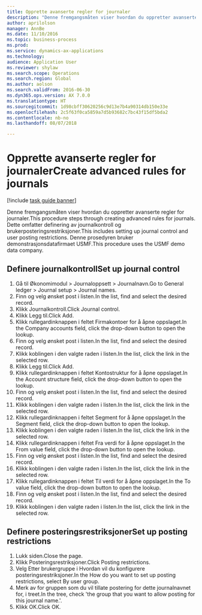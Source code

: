 ```yaml
--- 
title: Opprette avanserte regler for journaler
description: "Denne fremgangsmåten viser hvordan du oppretter avanserte regler for journaler."
author: aprilolson
manager: AnnBe
ms.date: 11/10/2016
ms.topic: business-process
ms.prod: 
ms.service: dynamics-ax-applications
ms.technology: 
audience: Application User
ms.reviewer: shylaw
ms.search.scope: Operations
ms.search.region: Global
ms.author: aolson
ms.search.validFrom: 2016-06-30
ms.dyn365.ops.version: AX 7.0.0
ms.translationtype: HT
ms.sourcegitcommit: 1d98cbff30620256c9d13e7b4a90314db150e33e
ms.openlocfilehash: 2c5f63f0ca5859a7d5b93682c7bc43f15df5bda2
ms.contentlocale: nb-no
ms.lasthandoff: 08/07/2018

---
```

# <a name="create-advanced-rules-for-journals"></a><span data-ttu-id="68f5f-103">Opprette avanserte regler for journaler</span><span class="sxs-lookup"><span data-stu-id="68f5f-103">Create advanced rules for journals</span></span>

[!include [task guide banner](../../includes/task-guide-banner.md)]

<span data-ttu-id="68f5f-104">Denne fremgangsmåten viser hvordan du oppretter avanserte regler for journaler.</span><span class="sxs-lookup"><span data-stu-id="68f5f-104">This procedure steps through creating advanced rules for journals.</span></span> <span data-ttu-id="68f5f-105">Dette omfatter definering av journalkontroll og brukerposteringsrestriksjoner.</span><span class="sxs-lookup"><span data-stu-id="68f5f-105">This includes setting up journal control and user posting restrictions.</span></span> <span data-ttu-id="68f5f-106">Denne prosedyren bruker demonstrasjonsdatafirmaet USMF.</span><span class="sxs-lookup"><span data-stu-id="68f5f-106">This procedure uses the USMF demo data company.</span></span>


## <a name="set-up-journal-control"></a><span data-ttu-id="68f5f-107">Definere journalkontroll</span><span class="sxs-lookup"><span data-stu-id="68f5f-107">Set up journal control</span></span>
1. <span data-ttu-id="68f5f-108">Gå til Økonomimodul > Journaloppsett > Journalnavn.</span><span class="sxs-lookup"><span data-stu-id="68f5f-108">Go to General ledger > Journal setup > Journal names.</span></span>
2. <span data-ttu-id="68f5f-109">Finn og velg ønsket post i listen.</span><span class="sxs-lookup"><span data-stu-id="68f5f-109">In the list, find and select the desired record.</span></span>
3. <span data-ttu-id="68f5f-110">Klikk Journalkontroll.</span><span class="sxs-lookup"><span data-stu-id="68f5f-110">Click Journal control.</span></span>
4. <span data-ttu-id="68f5f-111">Klikk Legg til.</span><span class="sxs-lookup"><span data-stu-id="68f5f-111">Click Add.</span></span>
5. <span data-ttu-id="68f5f-112">Klikk rullegardinknappen i feltet Firmakontoer for å åpne oppslaget.</span><span class="sxs-lookup"><span data-stu-id="68f5f-112">In the Company accounts field, click the drop-down button to open the lookup.</span></span>
6. <span data-ttu-id="68f5f-113">Finn og velg ønsket post i listen.</span><span class="sxs-lookup"><span data-stu-id="68f5f-113">In the list, find and select the desired record.</span></span>
7. <span data-ttu-id="68f5f-114">Klikk koblingen i den valgte raden i listen.</span><span class="sxs-lookup"><span data-stu-id="68f5f-114">In the list, click the link in the selected row.</span></span>
8. <span data-ttu-id="68f5f-115">Klikk Legg til.</span><span class="sxs-lookup"><span data-stu-id="68f5f-115">Click Add.</span></span>
9. <span data-ttu-id="68f5f-116">Klikk rullegardinknappen i feltet Kontostruktur for å åpne oppslaget.</span><span class="sxs-lookup"><span data-stu-id="68f5f-116">In the Account structure field, click the drop-down button to open the lookup.</span></span>
10. <span data-ttu-id="68f5f-117">Finn og velg ønsket post i listen.</span><span class="sxs-lookup"><span data-stu-id="68f5f-117">In the list, find and select the desired record.</span></span>
11. <span data-ttu-id="68f5f-118">Klikk koblingen i den valgte raden i listen.</span><span class="sxs-lookup"><span data-stu-id="68f5f-118">In the list, click the link in the selected row.</span></span>
12. <span data-ttu-id="68f5f-119">Klikk rullegardinknappen i feltet Segment for å åpne oppslaget.</span><span class="sxs-lookup"><span data-stu-id="68f5f-119">In the Segment field, click the drop-down button to open the lookup.</span></span>
13. <span data-ttu-id="68f5f-120">Klikk koblingen i den valgte raden i listen.</span><span class="sxs-lookup"><span data-stu-id="68f5f-120">In the list, click the link in the selected row.</span></span>
14. <span data-ttu-id="68f5f-121">Klikk rullegardinknappen i feltet Fra verdi for å åpne oppslaget.</span><span class="sxs-lookup"><span data-stu-id="68f5f-121">In the From value field, click the drop-down button to open the lookup.</span></span>
15. <span data-ttu-id="68f5f-122">Finn og velg ønsket post i listen.</span><span class="sxs-lookup"><span data-stu-id="68f5f-122">In the list, find and select the desired record.</span></span>
16. <span data-ttu-id="68f5f-123">Klikk koblingen i den valgte raden i listen.</span><span class="sxs-lookup"><span data-stu-id="68f5f-123">In the list, click the link in the selected row.</span></span>
17. <span data-ttu-id="68f5f-124">Klikk rullegardinknappen i feltet Til verdi for å åpne oppslaget.</span><span class="sxs-lookup"><span data-stu-id="68f5f-124">In the To value field, click the drop-down button to open the lookup.</span></span>
18. <span data-ttu-id="68f5f-125">Finn og velg ønsket post i listen.</span><span class="sxs-lookup"><span data-stu-id="68f5f-125">In the list, find and select the desired record.</span></span>
19. <span data-ttu-id="68f5f-126">Klikk koblingen i den valgte raden i listen.</span><span class="sxs-lookup"><span data-stu-id="68f5f-126">In the list, click the link in the selected row.</span></span>

## <a name="set-up-posting-restrictions"></a><span data-ttu-id="68f5f-127">Definere posteringsrestriksjoner</span><span class="sxs-lookup"><span data-stu-id="68f5f-127">Set up posting restrictions</span></span>
1. <span data-ttu-id="68f5f-128">Lukk siden.</span><span class="sxs-lookup"><span data-stu-id="68f5f-128">Close the page.</span></span>
2. <span data-ttu-id="68f5f-129">Klikk Posteringsrestriksjoner.</span><span class="sxs-lookup"><span data-stu-id="68f5f-129">Click Posting restrictions.</span></span>
3. <span data-ttu-id="68f5f-130">Velg Etter brukergruppe i Hvordan vil du konfigurere posteringsrestriksjoner.</span><span class="sxs-lookup"><span data-stu-id="68f5f-130">In the How do you want to set up posting restrictions, select By user group.</span></span>
4. <span data-ttu-id="68f5f-131">Merk av for gruppen som du vil tillate postering for dette journalnavnet for, i treet.</span><span class="sxs-lookup"><span data-stu-id="68f5f-131">In the tree, check 'the group that you want to allow posting for this journal name.'.</span></span>
5. <span data-ttu-id="68f5f-132">Klikk OK.</span><span class="sxs-lookup"><span data-stu-id="68f5f-132">Click OK.</span></span>


